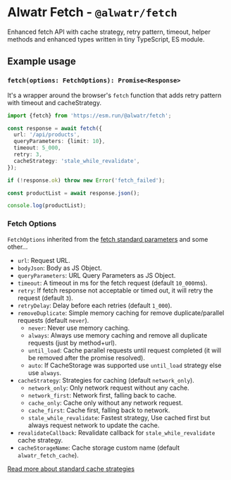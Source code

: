 # Alwatr Fetch - `@alwatr/fetch`

Enhanced fetch API with cache strategy, retry pattern, timeout, helper methods and enhanced types written in tiny TypeScript, ES module.

## Example usage

### `fetch(options: FetchOptions): Promise<Response>`

It's a wrapper around the browser's `fetch` function that adds retry pattern with timeout and cacheStrategy.

```ts
import {fetch} from 'https://esm.run/@alwatr/fetch';

const response = await fetch({
  url: '/api/products',
  queryParameters: {limit: 10},
  timeout: 5_000,
  retry: 3,
  cacheStrategy: 'stale_while_revalidate',
});

if (!response.ok) throw new Error('fetch_failed');

const productList = await response.json();

console.log(productList);
```

### Fetch Options

`FetchOptions` inherited from the [fetch standard parameters](https://developer.mozilla.org/en-US/docs/Web/API/fetch#parameters) and some other...

- `url`: Request URL.
- `bodyJson`: Body as JS Object.
- `queryParameters`: URL Query Parameters as JS Object.
- `timeout`: A timeout in ms for the fetch request (default `10_000`ms).
- `retry`: If fetch response not acceptable or timed out, it will retry the request (default `3`).
- `retryDelay`: Delay before each retries (default `1_000`).
- `removeDuplicate`: Simple memory caching for remove duplicate/parallel requests (default `never`).
  - `never`: Never use memory caching.
  - `always`: Always use memory caching and remove all duplicate requests (just by method+url).
  - `until_load`: Cache parallel requests until request completed (it will be removed after the promise resolved).
  - `auto`: If CacheStorage was supported use `until_load` strategy else use `always`.
- `cacheStrategy`: Strategies for caching (default `network_only`).
  - `network_only`: Only network request without any cache.
  - `network_first`: Network first, falling back to cache.
  - `cache_only`: Cache only without any network request.
  - `cache_first`: Cache first, falling back to network.
  - `stale_while_revalidate`: Fastest strategy, Use cached first but always request network to update the cache.
- `revalidateCallback`: Revalidate callback for `stale_while_revalidate` cache strategy.
- `cacheStorageName`: Cache storage custom name (default `alwatr_fetch_cache`).

[Read more about standard cache strategies](https://developer.chrome.com/docs/workbox/caching-strategies-overview/#caching-strategies)
